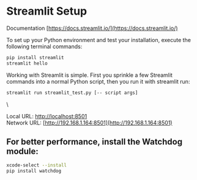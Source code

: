# Streamlit Setup

Documentation [https://docs.streamlit.io/](https://docs.streamlit.io/)


To set up your Python environment and test your installation, execute the following terminal commands:
```bash
pip install streamlit
streamlit hello
```

Working with Streamlit is simple. First you sprinkle a few Streamlit commands into a normal Python script, then you run it with streamlit run:
```bash
streamlit run streamlit_test.py [-- script args]
```
\

Local URL: [http://localhost:8501](http://localhost:8501)\
Network URL: [http://192.168.1.164:8501](http://192.168.1.164:8501)

## For better performance, install the Watchdog module:
```bash
xcode-select --install
pip install watchdog
```